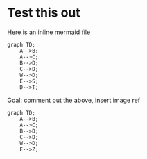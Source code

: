 
# Test this out

Here is an inline mermaid file
```mermaid
graph TD;
    A-->B;
    A-->C;
    B-->D;
    C-->D;
    W-->D;
    E-->S;
    D-->T;
```

</details>
<!-- generated by mermaid compile action - END -->

Goal: comment out the above, insert image ref

```mermaid
graph TD;
    A-->B;
    A-->C;
    B-->D;
    C-->D;
    W-->D;
    E-->Z;
